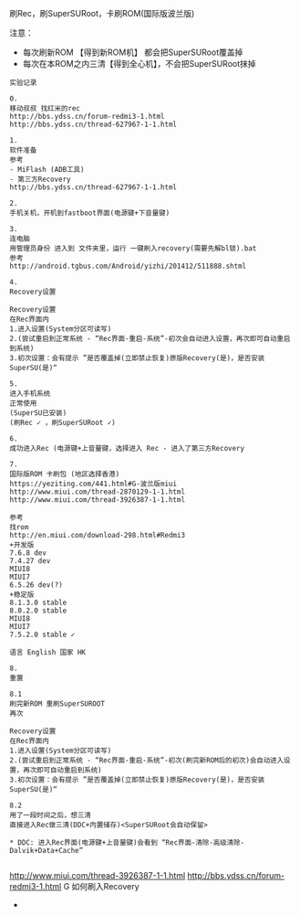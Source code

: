 
刷Rec，刷SuperSURoot，卡刷ROM(国际版波兰版)

注意：
- 每次刷新ROM 【得到新ROM机】 都会把SuperSURoot覆盖掉
- 每次在本ROM之内三清【得到全心机】，不会把SuperSURoot抹掉

```
实验记录

0.
移动叔叔 找红米的rec
http://bbs.ydss.cn/forum-redmi3-1.html
http://bbs.ydss.cn/thread-627967-1-1.html

1.
软件准备
参考
- MiFlash (ADB工具)
- 第三方Recovery
http://bbs.ydss.cn/thread-627967-1-1.html

2.
手机关机，开机到fastboot界面(电源键+下音量键)

3.
连电脑
用管理员身份 进入到 文件夹里，运行 一键刷入recovery(需要先解bl锁).bat
参考
http://android.tgbus.com/Android/yizhi/201412/511888.shtml

4.
Recovery设置

Recovery设置
在Rec界面内
1.进入设置(System分区可读写)
2.(尝试重启到正常系统 - “Rec界面-重启-系统”-初次会自动进入设置，再次即可自动重启到系统)
3.初次设置：会有提示 ”是否覆盖掉(立即禁止恢复)原版Recovery(是)，是否安装SuperSU(是)“

5.
进入手机系统
正常使用
(SuperSU已安装)
(刷Rec ✓ ，刷SuperSURoot ✓)

6.
成功进入Rec (电源键+上音量键，选择进入 Rec - 进入了第三方Recovery

7.
国际版ROM 卡刷包 (地区选择香港)
https://yeziting.com/441.html#G-波兰版miui
http://www.miui.com/thread-2870129-1-1.html
http://www.miui.com/thread-3926387-1-1.html

参考
找rom
http://en.miui.com/download-298.html#Redmi3
+开发版
7.6.8 dev
7.4.27 dev
MIUI8
MIUI7
6.5.26 dev(?)
+稳定版
8.1.3.0 stable
8.0.2.0 stable
MIUI8
MIUI7
7.5.2.0 stable ✓

语言 English 国家 HK

8.
重置

8.1
刷完新ROM 重刷SuperSUROOT
再次

Recovery设置
在Rec界面内
1.进入设置(System分区可读写)
2.(尝试重启到正常系统 - “Rec界面-重启-系统”-初次(刷完新ROM后的初次)会自动进入设置，再次即可自动重启到系统)
3.初次设置：会有提示 ”是否覆盖掉(立即禁止恢复)原版Recovery(是)，是否安装SuperSU(是)“

8.2
用了一段时间之后，想三清
直接进入Rec做三清(DDC+内置储存)<SuperSURoot会自动保留>

* DDC: 进入Rec界面(电源键+上音量键)会看到 “Rec界面-清除-高级清除-Dalvik+Data+Cache”


```


http://www.miui.com/thread-3926387-1-1.html
http://bbs.ydss.cn/forum-redmi3-1.html
G 如何刷入Recovery

-


